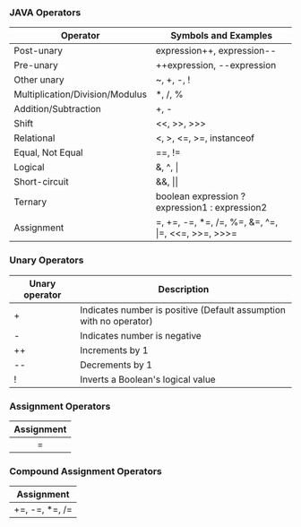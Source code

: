 ### JAVA Operators

| Operator | Symbols and Examples |
| --- | --- |
| Post-unary  | expression++, expression-- |
| Pre-unary | ++expression, --expression |
| Other unary | ~,   +,   -,   ! |
| Multiplication/Division/Modulus |  \*,  /,  % |
| Addition/Subtraction | +,  - |
| Shift | <<,  >>,  >>> |
| Relational | <, >, <=, >=, instanceof |
| Equal, Not Equal | ==, != |
| Logical | &, ^, \| |
| Short-circuit | &&, \|\| |
| Ternary | boolean expression ? expression1 : expression2 |
| Assignment | =, +=, -=, *=, /=, %=, &=, ^=, \|=, <<=, >>=, >>>= |

### Unary Operators
| Unary operator | Description |
| --- | --- |
| + | Indicates number is positive (Default assumption with no operator) |
| - | Indicates number is negative |
| ++ | Increments by 1 |
| -- | Decrements by 1 |
| ! | Inverts a Boolean's logical value |

### Assignment Operators
| Assignment | 
| :---: |
| = |

### Compound Assignment Operators
| Assignment |
| :---: |
| +=, -=, *=, /= |
